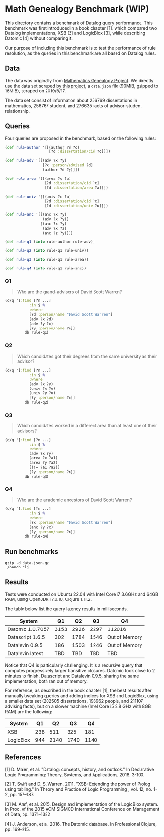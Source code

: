 # Math Genealogy Benchmark (WIP)

This directory contains a benchmark of Datalog query performance. This benchmark
was first introduced in a book chapter [1], which compared two Datalog
implementations, XSB [2] and LogicBlox [3], while describing Datomic [4] without
comparing it.

Our purpose of including this benchmark is to test the performance of rule
resolution, as the queries in this benchmark are all based on Datalog rules.

## Data

The data was originally from [Mathematics Genealogy
Project](https://genealogy.math.ndsu.nodak.edu/). We directly use the data set scraped by [this
project](https://github.com/j2kun/math-genealogy-scraper), a `data.json` file  (90MiB, gzipped to 18MiB), scraped on 2019/6/17.

The data set consist of information about 256769 dissertations in mathematics,
256767 student, and 276635 facts of advisor-student relationship.

## Queries

Four queries are proposed in the benchmark, based on the following rules:

```Clojure
(def rule-author '[[(author ?d ?c)
                    [?d :dissertation/cid ?c]]])

(def rule-adv '[[(adv ?x ?y)
                 [?x :person/advised ?d]
                 (author ?d ?y)]])

(def rule-area '[[(area ?c ?a)
                  [?d :dissertation/cid ?c]
                  [?d :dissertation/area ?a]]])

(def rule-univ '[[(univ ?c ?u)
                  [?d :dissertation/cid ?c]
                  [?d :dissertation/univ ?u]]])

(def rule-anc '[[(anc ?x ?y)
                 (adv ?x ?y)]
                [(anc ?x ?y)
                 (adv ?x ?z)
                 (anc ?z ?y)]])

(def rule-q1 (into rule-author rule-adv))

(def rule-q2 (into rule-q1 rule-univ))

(def rule-q3 (into rule-q1 rule-area))

(def rule-q4 (into rule-q1 rule-anc))

```

### Q1

> Who are the grand-advisors of David Scott Warren?

```Clojure
(d/q '[:find [?n ...]
           :in $ %
           :where
           [?d :person/name "David Scott Warren"]
           (adv ?x ?d)
           (adv ?y ?x)
           [?y :person/name ?n]]
         db rule-q1)
```

### Q2

> Which candidates got their degrees from the same university as their advisor?

```Clojure
(d/q '[:find [?n ...]
           :in $ %
           :where
           (adv ?x ?y)
           (univ ?x ?u)
           (univ ?y ?u)
           [?y :person/name ?n]]
         db rule-q2)
```

### Q3

> Which candidates worked in a different area than at least one of their advisors?

```Clojure
(d/q '[:find [?n ...]
           :in $ %
           :where
           (adv ?x ?y)
           (area ?x ?a1)
           (area ?y ?a2)
           [(!= ?a1 ?a2)]
           [?y :person/name ?n]]
         db rule-q3)
```

### Q4

> Who are the academic ancestors of David Scott Warren?


```Clojure
(d/q '[:find [?n ...]
           :in $ %
           :where
           [?x :person/name "David Scott Warren"]
           (anc ?y ?x)
           [?y :person/name ?n]]
         db rule-q4)
```

## Run benchmarks

```
gzip -d data.json.gz
./bench.clj
```

## Results

Tests were conducted on Ubuntu 22.04 with Intel Core i7 3.6GHz and 64GB RAM,
using OpenJDK 17.0.10, Clojure 1.11.2.

The table below list the query latency results in milliseconds.

| System    | Q1 | Q2 | Q3 | Q4
| -------- | ------- | -------- | -------- | -------- |
| Datomic 1.0.7057   | 3153 | 2926 | 2297 | 112016 |
| Datascript 1.6.5  | 302 | 1784 | 1546 | Out of Memory |
| Datalevin 0.9.5  | 186 | 1503 | 1246 | Out of Memory |
| Datalevin latest | TBD | TBD | TBD | TBD |

Notice that Q4 is particularly challenging. It is a recursive query that
computes progressively larger transitive closures. Datomic took close to 2
minutes to finish. Datascript and Datalevin 0.9.5, sharing the same
implementation, both ran out of memory.

For reference, as described in the book chapter [1], the best results after
manually tweaking queries and adding indices for XSB and LogicBlox, using a
smaller data set (202505 dissertations, 198962 people, and 211107 advising
facts), but on a slower machine (Intel Core i5 2.8 GHz with 8GB RAM) are the
following:

| System    | Q1 | Q2 | Q3 | Q4
| -------- | ------- | -------- | -------- | -------- |
| XSB  | 238 | 511 | 325 | 181 |
| LogicBlox | 944 | 2140 | 1740 | 1140 |


## References

[1] D. Maier, et al. "Datalog: concepts, history, and outlook." In
Declarative Logic Programming: Theory, Systems, and Applications. 2018. 3-100.

[2] T. Swift and D. S. Warren. 2011. "XSB: Extending the power of Prolog using
tabling." In Theory and Practice of Logic Programming , vol. 12, no. 1-2, pp.
157–187.

[3] M. Aref, et al. 2015. Design and implementation of the LogicBlox system. In
Proc. of the 2015 ACM SIGMOD International Conference on Management of Data, pp.
1371–1382

[4] J. Anderson, et al. 2016. The Datomic database. In Professional Clojure, pp.
169–215.

